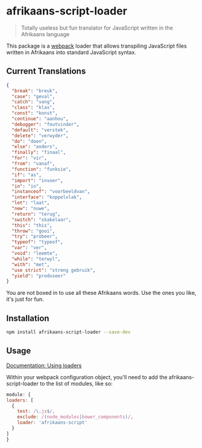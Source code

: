 # afrikaans-script-loader
  > Totally useless but fun translator for JavaScript written in the Afrikaans language

  This package is a [webpack](https://github.com/webpack/webpack) loader that allows transpiling JavaScript files written in Afrikaans into standard JavaScript syntax.

## Current Translations

```json
{
  "break": "breuk",
  "case": "geval",
  "catch": "vang",
  "class": "klas",
  "const": "konst",
  "continue": "aanhou",
  "debugger": "foutvinder",
  "default": "verstek",
  "delete": "verwyder",
  "do": "doen",
  "else": "anders",
  "finally": "finaal",
  "for": "vir",
  "from": "vanaf",
  "function": "funksie",
  "if": "as",
  "import": "invoer",
  "in": "in",
  "instanceof": "voorbeeldvan",
  "interface": "koppelvlak",
  "let": "laat",
  "new": "nuwe",
  "return": "terug",
  "switch": "skakelaar",
  "this": "this",
  "throw": "gooi",
  "try": "probeer",
  "typeof": "typeof",
  "var": "ver",
  "void": "leemte",
  "while": "terwyl",
  "with": "met",
  "use strict": "streng gebruik",
  "yield": "produseer"
}
```

You are not boxed in to use all these Afrikaans words. Use the ones you like, it's just for fun.

## Installation

```bash
npm install afrikaans-script-loader --save-dev
```

## Usage

[Documentation: Using loaders](http://webpack.github.io/docs/using-loaders.html)

  Within your webpack configuration object, you'll need to add the afrikaans-script-loader to the list of modules, like so:

  ```javascript
module: {
  loaders: [
    {
      test: /\.js$/,
      exclude: /(node_modules|bower_components)/,
      loader: 'afrikaans-script'
    }
  ]
}
  ```
